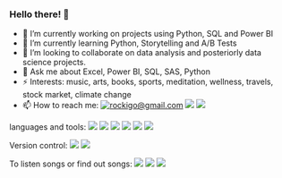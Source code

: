 ### Hello there! 👋

- 🔭 I’m currently working on projects using Python, SQL and Power BI
- 🌱 I’m currently learning Python, Storytelling and A/B Tests
- 🤝 I’m looking to collaborate on data analysis and posteriorly data science projects.
- 💬 Ask me about Excel, Power BI, SQL, SAS, Python
- ⚡ Interests: music, arts, books, sports, meditation, wellness, travels, stock market, climate change
- 📫 How to reach me: 
<a href="mailto:rockigo@gmail.com">![rockigo@gmail.com](https://img.shields.io/badge/Gmail-D14836?style=for-the-badge&logo=gmail&logoColor=white)</a>
[<img src="https://img.shields.io/badge/linkedin-%230077B5.svg?&style=for-the-badge&logo=linkedin&logoColor=white" />](https://www.linkedin.com/in/rodrigohigashi/)
[<img src="https://img.shields.io/badge/Twitter-%231DA1F2.svg?style=for-the-badge&logo=Twitter&logoColor=white" />](https://www.twitter.com/rodrigohigashi) 
 
 languages and tools:
 <img src = "https://img.shields.io/badge/Microsoft_Excel-217346?style=for-the-badge&logo=microsoft-excel&logoColor=white" />
 <img src = "https://img.shields.io/badge/power_bi-F2C811?style=for-the-badge&logo=powerbi&logoColor=black" />
 <img src = "https://img.shields.io/badge/Tableau-E97627?style=for-the-badge&logo=Tableau&logoColor=white" />
 <img src = "https://img.shields.io/badge/Visual%20Studio%20Code-0078d7.svg?style=for-the-badge&logo=visual-studio-code&logoColor=white" />
 <img src = "https://img.shields.io/badge/PLSQL-F80000?style=for-the-badge&logo=oracle&logoColor=black" />
 <img src = "https://img.shields.io/badge/python-3670A0?style=for-the-badge&logo=python&logoColor=ffdd54" />
 
 Version control:
 <img src = "https://img.shields.io/badge/git-%23F05033.svg?style=for-the-badge&logo=git&logoColor=white" />
 <img src = "https://img.shields.io/badge/github-%23121011.svg?style=for-the-badge&logo=github&logoColor=white" />
 
 To listen songs or find out songs:
 <img src = "https://img.shields.io/badge/Spotify-1ED760?style=for-the-badge&logo=spotify&logoColor=white" />
 <img src = "https://img.shields.io/badge/shazam-1476FE?style=for-the-badge&logo=shazam&logoColor=white" />
 <img src = "https://img.shields.io/badge/YouTube_Music-FF0000?style=for-the-badge&logo=youtube-music&logoColor=white" />

 


